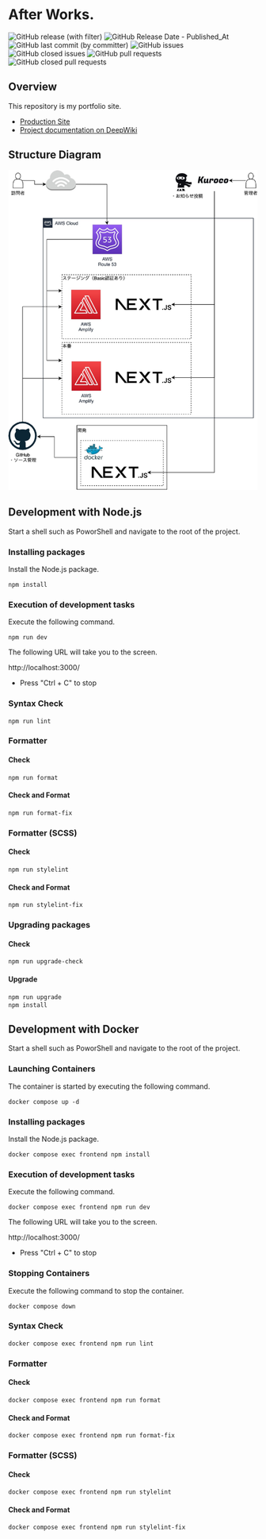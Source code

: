 # After Works.

![GitHub release (with filter)](https://img.shields.io/github/v/release/InumberX/after_works-v006) ![GitHub Release Date - Published_At](https://img.shields.io/github/release-date/InumberX/after_works-v006) ![GitHub last commit (by committer)](https://img.shields.io/github/last-commit/InumberX/after_works-v006) ![GitHub issues](https://img.shields.io/github/issues/InumberX/after_works-v006) ![GitHub closed issues](https://img.shields.io/github/issues-closed/InumberX/after_works-v006) ![GitHub pull requests](https://img.shields.io/github/issues-pr/InumberX/after_works-v006) ![GitHub closed pull requests](https://img.shields.io/github/issues-pr-closed/InumberX/after_works-v006)

## Overview

This repository is my portfolio site.

- [Production Site](https://afterworks.jp/)
- [Project documentation on DeepWiki](https://deepwiki.com/InumberX/after_works-v006)

## Structure Diagram

![Structure Diagram](readme/img/configuration_diagram.jpg)

## Development with Node.js

Start a shell such as PoworShell and navigate to the root of the project.

### Installing packages

Install the Node.js package.

```shell
npm install
```

### Execution of development tasks

Execute the following command.

```shell
npm run dev
```

The following URL will take you to the screen.

http://localhost:3000/

- Press "Ctrl + C" to stop

### Syntax Check

```shell
npm run lint
```

### Formatter

#### Check

```shell
npm run format
```

#### Check and Format

```shell
npm run format-fix
```

### Formatter (SCSS)

#### Check

```shell
npm run stylelint
```

#### Check and Format

```shell
npm run stylelint-fix
```

### Upgrading packages

#### Check

```shell
npm run upgrade-check
```

#### Upgrade

```shell
npm run upgrade
npm install
```

## Development with Docker

Start a shell such as PoworShell and navigate to the root of the project.

### Launching Containers

The container is started by executing the following command.

```shell
docker compose up -d
```

### Installing packages

Install the Node.js package.

```shell
docker compose exec frontend npm install
```

### Execution of development tasks

Execute the following command.

```shell
docker compose exec frontend npm run dev
```

The following URL will take you to the screen.

http://localhost:3000/

- Press "Ctrl + C" to stop

### Stopping Containers

Execute the following command to stop the container.

```shell
docker compose down
```

### Syntax Check

```shell
docker compose exec frontend npm run lint
```

### Formatter

#### Check

```shell
docker compose exec frontend npm run format
```

#### Check and Format

```shell
docker compose exec frontend npm run format-fix
```

### Formatter (SCSS)

#### Check

```shell
docker compose exec frontend npm run stylelint
```

#### Check and Format

```shell
docker compose exec frontend npm run stylelint-fix
```
